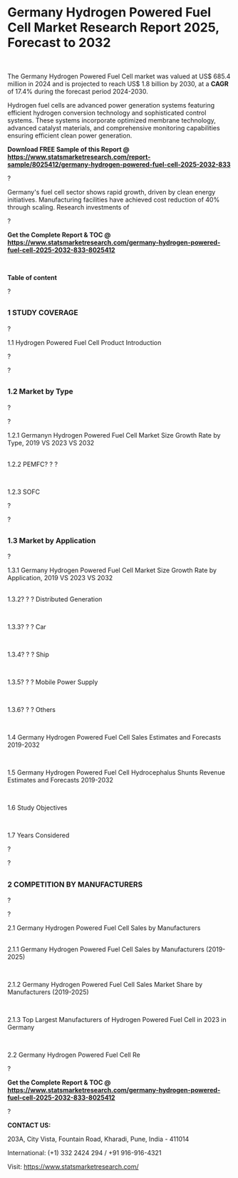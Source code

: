 <h1>Germany Hydrogen Powered Fuel Cell Market Research Report 2025, Forecast to 2032</h1><br/><p>The Germany Hydrogen Powered Fuel Cell market was valued at US$ 685.4 million in 2024 and is projected to reach US$ 1.8 billion by 2030, at a <strong>CAGR</strong> of 17.4% during the forecast period 2024-2030.</p>
 
 
 
 <p>Hydrogen fuel cells are advanced power generation systems featuring efficient hydrogen conversion technology and sophisticated control systems. These systems incorporate optimized membrane technology, advanced catalyst materials, and comprehensive monitoring capabilities ensuring efficient clean power generation.</p>
 
 
 
 <div><b>Download FREE Sample of this Report @ <a href="https://www.statsmarketresearch.com/download-free-sample/8025412/germany-hydrogen-powered-fuel-cell-2025-2032-833">https://www.statsmarketresearch.com/report-sample/8025412/germany-hydrogen-powered-fuel-cell-2025-2032-833</a></b></div>
 
 
 
 <p>? </p>
 
 
 
 <p>Germany&#39;s fuel cell sector shows rapid growth, driven by clean energy initiatives. Manufacturing facilities have achieved cost reduction of 40% through scaling. Research investments of</p>
 
 
 
 <p>? </p>
 
 
 
 <div><b>Get the Complete Report & TOC @ <a href="https://www.statsmarketresearch.com/germany-hydrogen-powered-fuel-cell-2025-2032-833-8025412">https://www.statsmarketresearch.com/germany-hydrogen-powered-fuel-cell-2025-2032-833-8025412</a></b></div>
 
 
 
 <p><br />
 
 <b>Table of content</b></p>
 
 
 
 <p>? </p>
 
 
 
 <h2><span style="font-size:16px"><strong>1 STUDY COVERAGE</strong></span></h2>
 
 
 
 <p>? </p>
 
 
 
 <p>1.1 Hydrogen Powered Fuel Cell Product Introduction</p>
 
 
 
 <p>? </p>
 
 
 
 <p>? </p>
 
 
 
 <h2><span style="font-size:16px"><strong>1.2 Market by Type</strong></span></h2>
 
 
 
 <p>? </p>
 
 
 
 <p>? </p>
 
 
 
 <p>1.2.1 Germanyn Hydrogen Powered Fuel Cell Market Size Growth Rate by Type, 2019 VS 2023 VS 2032<br />
 
 <br />
 
 1.2.2 PEMFC? ? ? <br />
 
 <br />
 
 1.2.3 SOFC<br />
 
 ? </p>
 
 
 
 <p>? </p>
 
 
 
 <h2><span style="font-size:16px"><strong>1.3 Market by Application</strong></span></h2>
 
 
 
 <p>? </p>
 
 
 
 <p>1.3.1 Germany Hydrogen Powered Fuel Cell Market Size Growth Rate by Application, 2019 VS 2023 VS 2032<br />
 
 <br />
 
 1.3.2? ? ? Distributed Generation<br />
 
 <br />
 
 1.3.3? ? ? Car<br />
 
 <br />
 
 1.3.4? ? ? Ship<br />
 
 <br />
 
 1.3.5? ? ? Mobile Power Supply<br />
 
 <br />
 
 1.3.6? ? ? Others<br />
 
 <br />
 
 1.4 Germany Hydrogen Powered Fuel Cell Sales Estimates and Forecasts 2019-2032<br />
 
 <br />
 
 1.5 Germany Hydrogen Powered Fuel Cell Hydrocephalus Shunts Revenue Estimates and Forecasts 2019-2032<br />
 
 <br />
 
 1.6 Study Objectives<br />
 
 <br />
 
 1.7 Years Considered</p>
 
 
 
 <p>? </p>
 
 
 
 <p>? </p>
 
 
 
 <h2><span style="font-size:16px"><strong>2 COMPETITION BY MANUFACTURERS</strong></span></h2>
 
 
 
 <p>? </p>
 
 
 
 <p>? </p>
 
 
 
 <p>2.1 Germany Hydrogen Powered Fuel Cell Sales by Manufacturers<br />
 
 <br />
 
 2.1.1 Germany Hydrogen Powered Fuel Cell Sales by Manufacturers (2019-2025)<br />
 
 <br />
 
 2.1.2 Germany Hydrogen Powered Fuel Cell Sales Market Share by Manufacturers (2019-2025)<br />
 
 <br />
 
 2.1.3 Top Largest Manufacturers of Hydrogen Powered Fuel Cell in 2023 in Germany<br />
 
 <br />
 
 2.2 Germany Hydrogen Powered Fuel Cell Re</p>
 
 
 
 <p>? </p>
 
 
 
 <div><b>Get the Complete Report & TOC @ <a href="https://www.statsmarketresearch.com/germany-hydrogen-powered-fuel-cell-2025-2032-833-8025412">https://www.statsmarketresearch.com/germany-hydrogen-powered-fuel-cell-2025-2032-833-8025412</a></b></div>
 
 
 
 <p>? </p>
 
 
 
 <p><b>CONTACT US:</b><br />
 
 203A, City Vista, Fountain Road, Kharadi, Pune, India - 411014<br />
 
 International: (+1) 332 2424 294 / +91 916-916-4321<br />
 
 Visit: <a href="https://www.statsmarketresearch.com/">https://www.statsmarketresearch.com/</a></p>